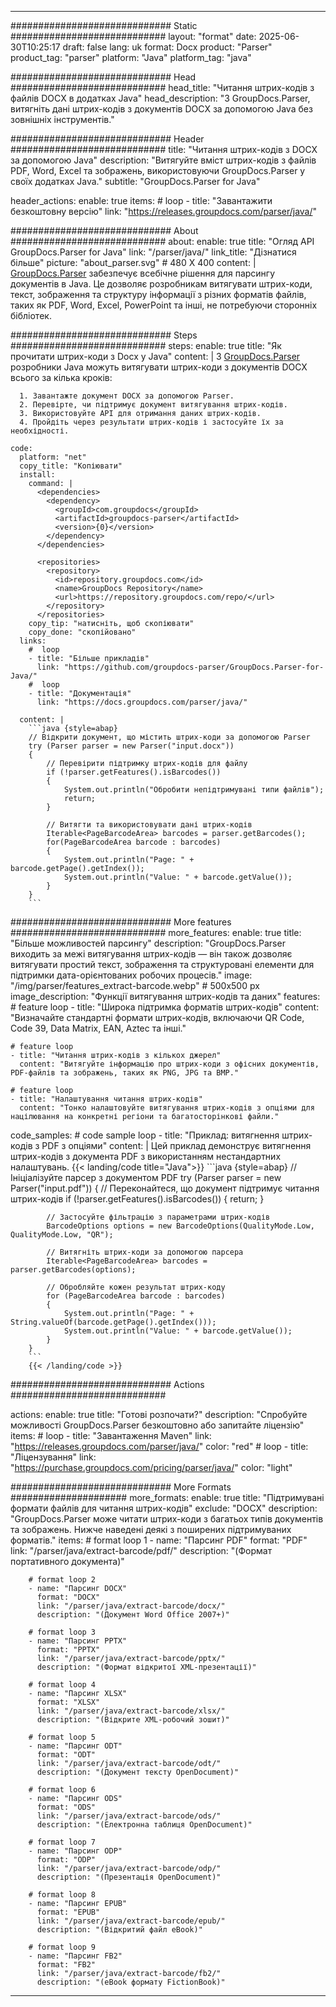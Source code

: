 


---
############################# Static ############################
layout: "format"
date:  2025-06-30T10:25:17
draft: false
lang: uk
format: Docx
product: "Parser"
product_tag: "parser"
platform: "Java"
platform_tag: "java"

############################# Head ############################
head_title: "Читання штрих-кодів з файлів DOCX в додатках Java"
head_description: "З GroupDocs.Parser, витягніть дані штрих-кодів з документів DOCX за допомогою Java без зовнішніх інструментів."

############################# Header ############################
title: "Читання штрих-кодів з DOCX за допомогою Java" 
description: "Витягуйте вміст штрих-кодів з файлів PDF, Word, Excel та зображень, використовуючи GroupDocs.Parser у своїх додатках Java."
subtitle: "GroupDocs.Parser for Java" 

header_actions:
  enable: true
  items:
    #  loop
    - title: "Завантажити безкоштовну версію"
      link: "https://releases.groupdocs.com/parser/java/"
      
############################# About ############################
about:
    enable: true
    title: "Огляд API GroupDocs.Parser for Java"
    link: "/parser/java/"
    link_title: "Дізнатися більше"
    picture: "about_parser.svg" # 480 X 400
    content: |
       [GroupDocs.Parser](/parser/java/) забезпечує всебічне рішення для парсингу документів в Java. Це дозволяє розробникам витягувати штрих-коди, текст, зображення та структуру інформації з різних форматів файлів, таких як PDF, Word, Excel, PowerPoint та інші, не потребуючи сторонніх бібліотек.

############################# Steps ############################
steps:
    enable: true
    title: "Як прочитати штрих-коди з Docx у Java"
    content: |
      З [GroupDocs.Parser](/parser/java/) розробники Java можуть витягувати штрих-коди з документів DOCX всього за кілька кроків:
      
      1. Завантажте документ DOCX за допомогою Parser.
      2. Перевірте, чи підтримує документ витягування штрих-кодів.
      3. Використовуйте API для отримання даних штрих-кодів.
      4. Пройдіть через результати штрих-кодів і застосуйте їх за необхідності.
   
    code:
      platform: "net"
      copy_title: "Копіювати"
      install:
        command: |
          <dependencies>
            <dependency>
              <groupId>com.groupdocs</groupId>
              <artifactId>groupdocs-parser</artifactId>
              <version>{0}</version>
            </dependency>
          </dependencies>

          <repositories>
            <repository>
              <id>repository.groupdocs.com</id>
              <name>GroupDocs Repository</name>
              <url>https://repository.groupdocs.com/repo/</url>
            </repository>
          </repositories>
        copy_tip: "натисніть, щоб скопіювати"
        copy_done: "скопійовано"
      links:
        #  loop
        - title: "Більше прикладів"
          link: "https://github.com/groupdocs-parser/GroupDocs.Parser-for-Java/"
        #  loop
        - title: "Документація"
          link: "https://docs.groupdocs.com/parser/java/"
          
      content: |
        ```java {style=abap}
        // Відкрити документ, що містить штрих-коди за допомогою Parser
        try (Parser parser = new Parser("input.docx"))
        {
            // Перевірити підтримку штрих-кодів для файлу
            if (!parser.getFeatures().isBarcodes())
            {
                System.out.println("Обробити непідтримувані типи файлів");
                return;
            }

            // Витягти та використовувати дані штрих-кодів
            Iterable<PageBarcodeArea> barcodes = parser.getBarcodes();
            for(PageBarcodeArea barcode : barcodes)
            {
                System.out.println("Page: " + barcode.getPage().getIndex());
                System.out.println("Value: " + barcode.getValue());
            }
        }
        ```            

############################# More features ############################
more_features:
  enable: true
  title: "Більше можливостей парсингу"
  description: "GroupDocs.Parser виходить за межі витягування штрих-кодів — він також дозволяє витягувати простий текст, зображення та структуровані елементи для підтримки дата-орієнтованих робочих процесів."
  image: "/img/parser/features_extract-barcode.webp" # 500x500 px
  image_description: "Функції витягування штрих-кодів та даних"
  features:
    # feature loop
    - title: "Широка підтримка форматів штрих-кодів"
      content: "Визначайте стандартні формати штрих-кодів, включаючи QR Code, Code 39, Data Matrix, EAN, Aztec та інші."

    # feature loop
    - title: "Читання штрих-кодів з кількох джерел"
      content: "Витягуйте інформацію про штрих-коди з офісних документів, PDF-файлів та зображень, таких як PNG, JPG та BMP."

    # feature loop
    - title: "Налаштування читання штрих-кодів"
      content: "Тонко налаштовуйте витягування штрих-кодів з опціями для націлювання на конкретні регіони та багатосторінкові файли."
      
  code_samples:
    # code sample loop
    - title: "Приклад: витягнення штрих-кодів з PDF з опціями"
      content: |
        Цей приклад демонструє витягнення штрих-кодів з документа PDF з використанням нестандартних налаштувань.
        {{< landing/code title="Java">}}
        ```java {style=abap}
        //  Ініціалізуйте парсер з документом PDF
        try (Parser parser = new Parser("input.pdf"))
        {
            // Переконайтеся, що документ підтримує читання штрих-кодів
            if (!parser.getFeatures().isBarcodes())
            {
                return;
            }

            // Застосуйте фільтрацію з параметрами штрих-кодів
            BarcodeOptions options = new BarcodeOptions(QualityMode.Low, QualityMode.Low, "QR");

            // Витягніть штрих-коди за допомогою парсера
            Iterable<PageBarcodeArea> barcodes = parser.getBarcodes(options);

            // Обробляйте кожен результат штрих-коду
            for (PageBarcodeArea barcode : barcodes)
            {
                System.out.println("Page: " + String.valueOf(barcode.getPage().getIndex()));
                System.out.println("Value: " + barcode.getValue());
            }
        }
        ```
        {{< /landing/code >}}


############################# Actions ############################

actions:
  enable: true
  title: "Готові розпочати?"
  description: "Спробуйте можливості GroupDocs.Parser безкоштовно або запитайте ліцензію"
  items:
    #  loop
    - title: "Завантаження Maven"
      link: "https://releases.groupdocs.com/parser/java/"
      color: "red"
        #  loop
    - title: "Ліцензування"
      link: "https://purchase.groupdocs.com/pricing/parser/java/"
      color: "light"


############################# More Formats #####################
more_formats:
    enable: true
    title: "Підтримувані формати файлів для читання штрих-кодів"
    exclude: "DOCX"
    description: "GroupDocs.Parser може читати штрих-коди з багатьох типів документів та зображень. Нижче наведені деякі з поширених підтримуваних форматів."
    items: 
        # format loop 1
        - name: "Парсинг PDF"
          format: "PDF"
          link: "/parser/java/extract-barcode/pdf/"
          description: "(Формат портативного документа)"
          
        # format loop 2
        - name: "Парсинг DOCX"
          format: "DOCX"
          link: "/parser/java/extract-barcode/docx/"
          description: "(Документ Word Office 2007+)"
          
        # format loop 3
        - name: "Парсинг PPTX"
          format: "PPTX"
          link: "/parser/java/extract-barcode/pptx/"
          description: "(Формат відкритої XML-презентації)"
          
        # format loop 4
        - name: "Парсинг XLSX"
          format: "XLSX"
          link: "/parser/java/extract-barcode/xlsx/"
          description: "(Відкрите XML-робочий зошит)"
          
        # format loop 5
        - name: "Парсинг ODT"
          format: "ODT"
          link: "/parser/java/extract-barcode/odt/"
          description: "(Документ тексту OpenDocument)"
          
        # format loop 6
        - name: "Парсинг ODS"
          format: "ODS"
          link: "/parser/java/extract-barcode/ods/"
          description: "(Електронна таблиця OpenDocument)"
          
        # format loop 7
        - name: "Парсинг ODP"
          format: "ODP"
          link: "/parser/java/extract-barcode/odp/"
          description: "(Презентація OpenDocument)"
          
        # format loop 8
        - name: "Парсинг EPUB"
          format: "EPUB"
          link: "/parser/java/extract-barcode/epub/"
          description: "(Відкритий файл eBook)"
          
        # format loop 9
        - name: "Парсинг FB2"
          format: "FB2"
          link: "/parser/java/extract-barcode/fb2/"
          description: "(eBook формату FictionBook)"
         
          

---